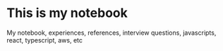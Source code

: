 # This is my notebook

My notebook, experiences, references, interview questions, javascripts, react, typescript, aws, etc
